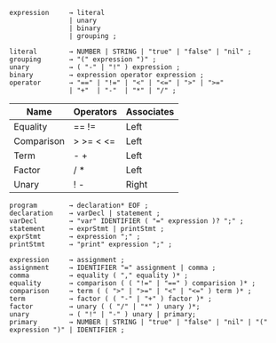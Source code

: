 ```
expression     → literal
               | unary
               | binary
               | grouping ;

literal        → NUMBER | STRING | "true" | "false" | "nil" ;
grouping       → "(" expression ")" ;
unary          → ( "-" | "!" ) expression ;
binary         → expression operator expression ;
operator       → "==" | "!=" | "<" | "<=" | ">" | ">="
               | "+"  | "-"  | "*" | "/" ;
```


|Name       |Operators |Associates |
|-----------|----------|-----------|
|Equality   |== !=     |Left       |
|Comparison |> >= < <= |Left       |
|Term       |- +       |Left       |
|Factor     |/ \*      |Left       |
|Unary      |! -       |Right      |

```
program        → declaration* EOF ;
declaration    → varDecl | statement ;
varDecl        → "var" IDENTIFIER ( "=" expression )? ";" ;
statement      → exprStmt | printStmt ;
exprStmt       → expression ";" ;
printStmt      → "print" expression ";" ;

expression     → assignment ;
assignment     → IDENTIFIER "=" assignment | comma ; 
comma          → equality ( "," equality )* ;
equality       → comparison ( ( "!=" | "==" ) comparision )* ;
comparison     → term ( ( ">" | ">=" | "<" | "<=" ) term )* ;
term           → factor ( ( "-" | "+" ) factor )* ;
factor         → unary ( ( "/" | "*" ) unary )*;
unary          → ( "!" | "-" ) unary | primary;
primary        → NUMBER | STRING | "true" | "false" | "nil" | "(" expression ")" | IDENTIFIER ;
```

